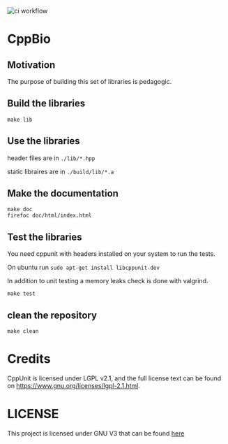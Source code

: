 ![ci workflow](https://github.com/jfouret/cppbio/actions/workflows/c-cpp.yml/badge.svg)

# CppBio

## Motivation

The purpose of building this set of libraries is pedagogic.

## Build the libraries

```
make lib
```

## Use the libraries

header files are in `./lib/*.hpp`

static libraires are in `./build/lib/*.a`

## Make the documentation

```
make doc
firefoc doc/html/index.html
```

## Test the libraries

You need cppunit with headers installed on your system to run the tests.

On ubuntu run `sudo apt-get install libcppunit-dev`

In addition to unit testing a memory leaks check is done with valgrind.

```
make test
```

## clean the repository

```
make clean
```

# Credits

CppUnit is licensed under LGPL v2.1, and the full license text can be found on https://www.gnu.org/licenses/lgpl-2.1.html.

# LICENSE

This project is licensed under GNU V3 that can be found [here](./LICENSE/GNU_V3.txt)
